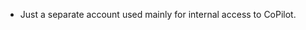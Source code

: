- Just a separate account used mainly for internal access to CoPilot.

<!---
rgordon-mouse/rgordon-mouse is a ✨ special ✨ repository because its `README.md` (this file) appears on your GitHub profile.
You can click the Preview link to take a look at your changes.
--->
